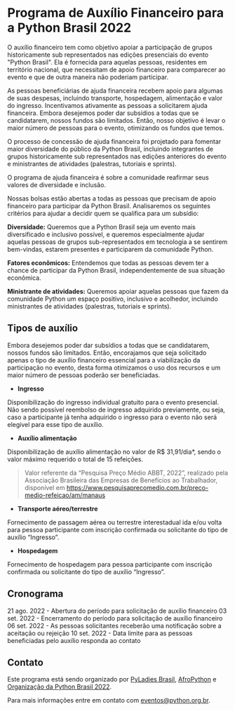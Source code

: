 # Programa de Auxílio Financeiro para a Python Brasil 2022

O auxílio financeiro tem como objetivo apoiar a participação de grupos historicamente sub representados nas edições presenciais do evento "Python Brasil". Ela é fornecida para aquelas pessoas, residentes em território nacional, que necessitam de apoio financeiro para comparecer ao evento e que de outra maneira não poderiam participar.


As pessoas beneficiárias de ajuda financeira recebem apoio para algumas de suas despesas, incluindo transporte, hospedagem, alimentação e valor do ingresso. Incentivamos ativamente as pessoas a solicitarem ajuda financeira. Embora desejemos poder dar subsídios a todas que se candidatarem, nossos fundos são limitados. Então, nosso objetivo é levar o maior número de pessoas para o evento, otimizando os fundos que temos.

O processo de concessão de ajuda financeira foi projetado para fomentar maior diversidade do público da Python Brasil, incluindo integrantes de grupos historicamente sub representados nas edições anteriores do evento e ministrantes de atividades (palestras, tutoriais e sprints).

O programa de ajuda financeira é sobre a comunidade reafirmar seus valores de diversidade e inclusão.

Nossas bolsas estão abertas a todas as pessoas que precisam de apoio financeiro para participar da Python Brasil. Analisaremos os seguintes critérios para ajudar a decidir quem se qualifica para um subsídio:

**Diversidade:** Queremos que a Python Brasil seja um evento mais diversificado e inclusivo possível, e queremos especialmente ajudar aquelas pessoas de grupos sub-representados em tecnologia a se sentirem bem-vindas, estarem presentes e participarem da comunidade Python.

**Fatores econômicos:** Entendemos que todas as pessoas devem ter a chance de participar da Python Brasil, independentemente de sua situação econômica.

**Ministrante de atividades:** Queremos apoiar aquelas pessoas que fazem da comunidade Python um espaço positivo, inclusivo e acolhedor, incluindo ministrantes de atividades (palestras, tutoriais e sprints).

## Tipos de auxílio

Embora desejemos poder dar subsídios a todas que se candidatarem, nossos fundos são limitados. Então, encorajamos que seja solicitado apenas o tipo de auxílio financeiro essencial para a viabilização da participação no evento, desta forma otimizamos o uso dos recursos e um maior número de pessoas poderão ser beneficiadas.

* **Ingresso** 

Disponibilização do ingresso individual gratuito para o evento presencial. Não sendo possível reembolso de ingresso adquirido previamente, ou seja, caso a participante já tenha adquirido o ingresso para o evento não será elegível para esse tipo de auxílio.

* **Auxílio alimentação**

Disponibilização de auxílio alimentação no valor de R$ 31,91/dia*, sendo o valor máximo requerido o total de 15 refeições.

> Valor referente da “Pesquisa Preço Médio ABBT, 2022”, realizado pela Associação Brasileira das Empresas de Benefícios ao Trabalhador, disponível em https://www.pesquisaprecomedio.com.br/preco-medio-refeicao/am/manaus 

* **Transporte aéreo/terrestre**

Fornecimento de passagem aérea ou terrestre interestadual ida e/ou volta para pessoa participante com inscrição confirmada ou solicitante do tipo de auxílio “Ingresso”.

* **Hospedagem**

Fornecimento de hospedagem para pessoa participante com inscrição confirmada ou solicitante do tipo de auxílio “Ingresso”.

## Cronograma

21 ago. 2022 - Abertura do período para solicitação de auxílio financeiro
03 set. 2022 - Encerramento do período para solicitação de auxílio financeiro
06 set. 2022 - As pessoas solicitantes receberão uma notificação sobre a aceitação ou rejeição
10 set. 2022 - Data limite para as pessoas beneficiadas pelo auxílio responda ao contato

## Contato

Este programa está sendo organizado por [PyLadies Brasil](https://github.com/pyladies-brazil/), [AfroPython](https://github.com/afropython/) e [Organização da Python Brasil 2022](https://github.com/pythonbrasil/).

Para mais informações entre em contato com eventos@python.org.br.
